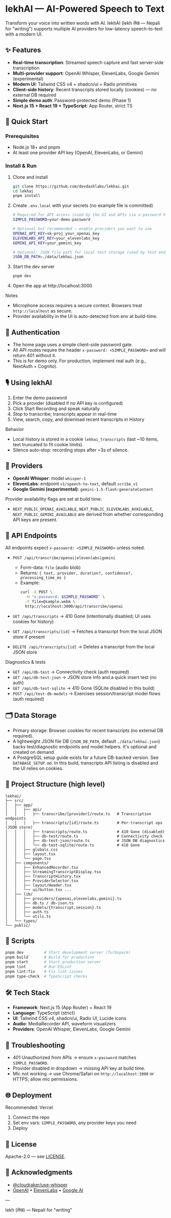 # lekhAI — AI-Powered Speech to Text

Transform your voice into written words with AI. lekhAI (lekh लेख — Nepali for "writing") supports multiple AI providers for low-latency speech-to-text with a modern UI.

## ✨ Features

- **Real-time transcription**: Streamed speech capture and fast server-side transcription
- **Multi-provider support**: OpenAI Whisper, ElevenLabs, Google Gemini (experimental)
- **Modern UI**: Tailwind CSS v4 + shadcn/ui + Radix primitives
- **Client-side history**: Recent transcripts stored locally (cookies) — no external DB required
- **Simple demo auth**: Password-protected demo (Phase 1)
- **Next.js 15 + React 19 + TypeScript**: App Router, strict TS

## 🚀 Quick Start

### Prerequisites

- Node.js 18+ and pnpm
- At least one provider API key (OpenAI, ElevenLabs, or Gemini)

### Install & Run

1. Clone and install
   ```bash
   git clone https://github.com/devdashlabs/lekhai.git
   cd lekhai
   pnpm install
   ```

2. Create `.env.local` with your secrets (no example file is committed)
   ```bash
   # Required for API access (used by the UI and APIs via x-password header)
   SIMPLE_PASSWORD=your-demo-password

   # Optional but recommended — enable providers you want to use
   OPENAI_API_KEY=sk-proj_your_openai_key
   ELEVENLABS_API_KEY=your_elevenlabs_key
   GEMINI_API_KEY=your_gemini_key

   # Optional: JSON file path for local test storage (used by test endpoints)
   JSON_DB_PATH=./data/lekhai.json
   ```

3. Start the dev server
   ```bash
   pnpm dev
   ```

4. Open the app at http://localhost:3000

Notes
- Microphone access requires a secure context. Browsers treat `http://localhost` as secure.
- Provider availability in the UI is auto-detected from env at build-time.

## 🔐 Authentication

- The home page uses a simple client-side password gate.
- All API routes require the header `x-password: <SIMPLE_PASSWORD>` and will return 401 without it.
- This is for demo only. For production, implement real auth (e.g., NextAuth + Cognito).

## 🎙️ Using lekhAI

1. Enter the demo password
2. Pick a provider (disabled if no API key is configured)
3. Click Start Recording and speak naturally
4. Stop to transcribe; transcripts appear in real-time
5. View, search, copy, and download recent transcripts in History

Behavior
- Local history is stored in a cookie `lekhai_transcripts` (last ~10 items, text truncated to fit cookie limits).
- Silence auto-stop: recording stops after ~3s of silence.

## 🧩 Providers

- **OpenAI Whisper**: model `whisper-1`
- **ElevenLabs**: endpoint `v1/speech-to-text`, default `scribe_v1`
- **Google Gemini (experimental)**: `gemini-1.5-flash:generateContent`

Provider availability flags are set at build time:
- `NEXT_PUBLIC_OPENAI_AVAILABLE`, `NEXT_PUBLIC_ELEVENLABS_AVAILABLE`, `NEXT_PUBLIC_GEMINI_AVAILABLE` are derived from whether corresponding API keys are present.

## 🔌 API Endpoints

All endpoints expect `x-password: <SIMPLE_PASSWORD>` unless noted.

- `POST /api/transcribe/openai|elevenlabs|gemini`
  - Form-data: `file` (audio blob)
  - Returns: `{ text, provider, duration?, confidence?, processing_time_ms }`
  - Example:
    ```bash
    curl -X POST \
      -H "x-password: $SIMPLE_PASSWORD" \
      -F file=@sample.webm \
      http://localhost:3000/api/transcribe/openai
    ```

- `GET /api/transcripts` → 410 Gone (intentionally disabled; UI uses cookies for history)
- `GET /api/transcripts/[id]` → Fetches a transcript from the local JSON store if present
- `DELETE /api/transcripts/[id]` → Deletes a transcript from the local JSON store

Diagnostics & tests
- `GET /api/db-test` → Connectivity check (auth required)
- `GET /api/db-test-json` → JSON store info and a quick insert test (no auth)
- `GET /api/db-test-sqlite` → 410 Gone (SQLite disabled in this build)
- `POST /api/test-db-models` → Exercises session/transcript model flows (auth required)

## 🗂️ Data Storage

- Primary storage: Browser cookies for recent transcripts (no external DB required).
- A lightweight JSON file DB (`JSON_DB_PATH`, default `./data/lekhai.json`) backs test/diagnostic endpoints and model helpers. It's optional and created on demand.
- A PostgreSQL setup guide exists for a future DB-backed version. See `DATABASE_SETUP.md`. In this build, transcripts API listing is disabled and the UI relies on cookies.

## 🧱 Project Structure (high level)

```
lekhai/
├── src/
│   ├── app/
│   │   ├── api/
│   │   │   ├── transcribe/[provider]/route.ts   # Transcription endpoints
│   │   │   ├── transcripts/[id]/route.ts        # Per-transcript ops (JSON store)
│   │   │   ├── transcripts/route.ts             # 410 Gone (disabled)
│   │   │   ├── db-test/route.ts                 # Connectivity check
│   │   │   ├── db-test-json/route.ts            # JSON DB diagnostics
│   │   │   └── db-test-sqlite/route.ts          # 410 Gone
│   │   ├── globals.css
│   │   ├── layout.tsx
│   │   └── page.tsx
│   ├── components/
│   │   ├── EnhancedRecorder.tsx
│   │   ├── StreamingTranscriptDisplay.tsx
│   │   ├── TranscriptHistory.tsx
│   │   ├── ProviderSelector.tsx
│   │   ├── layout/Header.tsx
│   │   └── ui/button.tsx ...
│   ├── lib/
│   │   ├── providers/{openai,elevenlabs,gemini}.ts
│   │   ├── db.ts / db-json.ts
│   │   ├── models/{transcript,session}.ts
│   │   ├── auth.ts
│   │   └── utils.ts
│   └── types/
└── public/
```

## 🔧 Scripts

```bash
pnpm dev         # Start development server (Turbopack)
pnpm build       # Build for production
pnpm start       # Start production server
pnpm lint        # Run ESLint
pnpm lint:fix    # Fix lint issues
pnpm type-check  # TypeScript checks
```

## 🛠️ Tech Stack

- **Framework**: Next.js 15 (App Router) + React 19
- **Language**: TypeScript (strict)
- **UI**: Tailwind CSS v4, shadcn/ui, Radix UI, Lucide icons
- **Audio**: MediaRecorder API, waveform visualizers
- **Providers**: OpenAI Whisper, ElevenLabs, Google Gemini

## 🧪 Troubleshooting

- 401 Unauthorized from APIs → ensure `x-password` matches `SIMPLE_PASSWORD`.
- Provider disabled in dropdown → missing API key at build time.
- Mic not working → use Chrome/Safari on `http://localhost:3000` or HTTPS; allow mic permissions.

## 🌐 Deployment

Recommended: Vercel
1. Connect the repo
2. Set env vars: `SIMPLE_PASSWORD`, any provider keys you need
3. Deploy

## 📄 License

Apache-2.0 — see [LICENSE](LICENSE).

## 🙏 Acknowledgments

- [@cloudraker/use-whisper](https://github.com/chengsokdara/use-whisper)
- [OpenAI](https://openai.com/) • [ElevenLabs](https://elevenlabs.io/) • [Google AI](https://ai.google.dev/)

—

lekh (लेख) — Nepali for "writing"
